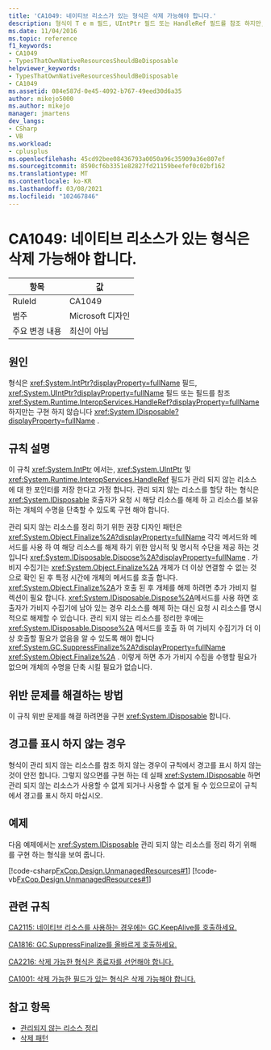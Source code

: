 ```yaml
---
title: 'CA1049: 네이티브 리소스가 있는 형식은 삭제 가능해야 합니다.'
description: 형식이 T e m 필드, UIntPtr 필드 또는 HandleRef 필드를 참조 하지만,를 구현 하지는 않습니다 .이 필드는 System.object를 구현 하지 않습니다.
ms.date: 11/04/2016
ms.topic: reference
f1_keywords:
- CA1049
- TypesThatOwnNativeResourcesShouldBeDisposable
helpviewer_keywords:
- TypesThatOwnNativeResourcesShouldBeDisposable
- CA1049
ms.assetid: 084e587d-0e45-4092-b767-49eed30d6a35
author: mikejo5000
ms.author: mikejo
manager: jmartens
dev_langs:
- CSharp
- VB
ms.workload:
- cplusplus
ms.openlocfilehash: 45cd92bee08436793a0050a96c35909a36e807ef
ms.sourcegitcommit: 8590cf6b3351e82827fd21159beefef0c02bf162
ms.translationtype: MT
ms.contentlocale: ko-KR
ms.lasthandoff: 03/08/2021
ms.locfileid: "102467846"
---
```

# <a name="ca1049-types-that-own-native-resources-should-be-disposable"></a>CA1049: 네이티브 리소스가 있는 형식은 삭제 가능해야 합니다.

|항목|값|
|-|-|
|RuleId|CA1049|
|범주|Microsoft 디자인|
|주요 변경 내용|최신이 아님|

## <a name="cause"></a>원인

형식은 <xref:System.IntPtr?displayProperty=fullName> 필드, <xref:System.UIntPtr?displayProperty=fullName> 필드 또는 필드를 참조 <xref:System.Runtime.InteropServices.HandleRef?displayProperty=fullName> 하지만는 구현 하지 않습니다 <xref:System.IDisposable?displayProperty=fullName> .

## <a name="rule-description"></a>규칙 설명

이 규칙 <xref:System.IntPtr> 에서는, <xref:System.UIntPtr> 및 <xref:System.Runtime.InteropServices.HandleRef> 필드가 관리 되지 않는 리소스에 대 한 포인터를 저장 한다고 가정 합니다. 관리 되지 않는 리소스를 할당 하는 형식은 <xref:System.IDisposable> 호출자가 요청 시 해당 리소스를 해제 하 고 리소스를 보유 하는 개체의 수명을 단축할 수 있도록 구현 해야 합니다.

관리 되지 않는 리소스를 정리 하기 위한 권장 디자인 패턴은 <xref:System.Object.Finalize%2A?displayProperty=fullName> 각각 메서드와 메서드를 사용 하 여 해당 리소스를 해제 하기 위한 암시적 및 명시적 수단을 제공 하는 것입니다 <xref:System.IDisposable.Dispose%2A?displayProperty=fullName> . 가비지 수집기는 <xref:System.Object.Finalize%2A> 개체가 더 이상 연결할 수 없는 것으로 확인 된 후 특정 시간에 개체의 메서드를 호출 합니다. <xref:System.Object.Finalize%2A>가 호출 된 후 개체를 해제 하려면 추가 가비지 컬렉션이 필요 합니다. <xref:System.IDisposable.Dispose%2A>메서드를 사용 하면 호출자가 가비지 수집기에 남아 있는 경우 리소스를 해제 하는 대신 요청 시 리소스를 명시적으로 해제할 수 있습니다. 관리 되지 않는 리소스를 정리한 후에는 <xref:System.IDisposable.Dispose%2A> 메서드를 호출 하 여 가비지 수집기가 더 이상 호출할 필요가 없음을 알 수 있도록 해야 합니다 <xref:System.GC.SuppressFinalize%2A?displayProperty=fullName> <xref:System.Object.Finalize%2A> . 이렇게 하면 추가 가비지 수집을 수행할 필요가 없으며 개체의 수명을 단축 시킬 필요가 없습니다.

## <a name="how-to-fix-violations"></a>위반 문제를 해결하는 방법
이 규칙 위반 문제를 해결 하려면을 구현 <xref:System.IDisposable> 합니다.

## <a name="when-to-suppress-warnings"></a>경고를 표시 하지 않는 경우
형식이 관리 되지 않는 리소스를 참조 하지 않는 경우이 규칙에서 경고를 표시 하지 않는 것이 안전 합니다. 그렇지 않으면를 구현 하는 데 실패 <xref:System.IDisposable> 하면 관리 되지 않는 리소스가 사용할 수 없게 되거나 사용할 수 없게 될 수 있으므로이 규칙에서 경고를 표시 하지 마십시오.

## <a name="example"></a>예제
다음 예제에서는 <xref:System.IDisposable> 관리 되지 않는 리소스를 정리 하기 위해를 구현 하는 형식을 보여 줍니다.

[!code-csharp[FxCop.Design.UnmanagedResources#1](../code-quality/codesnippet/CSharp/ca1049-types-that-own-native-resources-should-be-disposable_1.cs)]
[!code-vb[FxCop.Design.UnmanagedResources#1](../code-quality/codesnippet/VisualBasic/ca1049-types-that-own-native-resources-should-be-disposable_1.vb)]

## <a name="related-rules"></a>관련 규칙
[CA2115: 네이티브 리소스를 사용하는 경우에는 GC.KeepAlive를 호출하세요.](../code-quality/ca2115.md)

[CA1816: GC.SuppressFinalize를 올바르게 호출하세요.](/dotnet/fundamentals/code-analysis/quality-rules/ca1816)

[CA2216: 삭제 가능한 형식은 종료자를 선언해야 합니다.](/dotnet/fundamentals/code-analysis/quality-rules/ca2216)

[CA1001: 삭제 가능한 필드가 있는 형식은 삭제 가능해야 합니다.](/dotnet/fundamentals/code-analysis/quality-rules/ca1001)

## <a name="see-also"></a>참고 항목

- [관리되지 않는 리소스 정리](/dotnet/standard/garbage-collection/unmanaged)
- [삭제 패턴](/dotnet/standard/design-guidelines/dispose-pattern)
